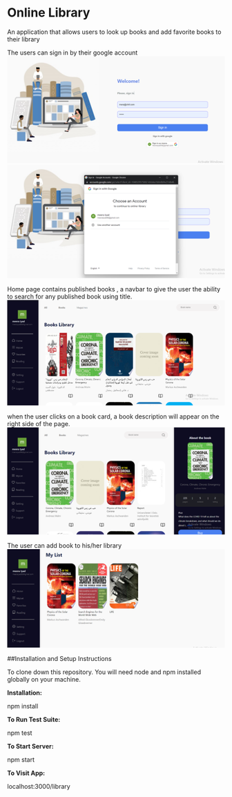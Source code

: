# Online Library

An application that allows users to look up books and add favorite books to their library

The users can sign in by their google account
![](./src/assets/images/sign-up.png)
![](./src/assets/images/sign-up1.png)

Home page contains published books , a navbar to give the user the ability to search for any published book using title.
![](./src/assets/images/main.png)

when the user clicks on a book card, a book description will appear on the right side of the page.
![](./src/assets/images/bood-details.png)

The user can add book to his/her library
![](./src/assets/images/my-list.png)


##Installation and Setup Instructions

To clone down this repository. You will need node and npm installed globally on your machine.

**Installation:**

npm install

**To Run Test Suite:**

npm test

**To Start Server:**

npm start

**To Visit App:**

localhost:3000/library